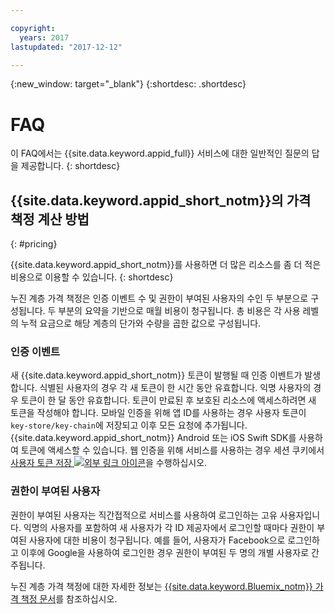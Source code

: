 ```yaml
---

copyright:
  years: 2017
lastupdated: "2017-12-12"

---
```

{:new_window: target="_blank"}
{:shortdesc: .shortdesc}


# FAQ

이 FAQ에서는 {{site.data.keyword.appid_full}} 서비스에 대한 일반적인 질문의 답을 제공합니다.
{: shortdesc}


## {{site.data.keyword.appid_short_notm}}의 가격 책정 계산 방법
{: #pricing}

{{site.data.keyword.appid_short_notm}}를 사용하면 더 많은 리소스를 좀 더 적은 비용으로 이용할 수 있습니다.
{: shortdesc}

누진 계층 가격 책정은 인증 이벤트 수 및 권한이 부여된 사용자의 수인 두 부분으로 구성됩니다. 두 부분의 요약을 기반으로 매월 비용이 청구됩니다. 총 비용은 각 사용 레벨의 누적 요금으로 해당 계층의 단가와 수량을 곱한 값으로 구성됩니다. 

### 인증 이벤트

새 {{site.data.keyword.appid_short_notm}} 토큰이 발행될 때 인증 이벤트가 발생합니다. 식별된 사용자의 경우 각 새 토큰이 한 시간 동안 유효합니다. 익명 사용자의 경우 토큰이 한 달 동안 유효합니다. 토큰이 만료된 후 보호된 리소스에 액세스하려면 새 토큰을 작성해야 합니다. 모바일 인증을 위해 앱 ID를 사용하는 경우 사용자 토큰이 `key-store/key-chain`에 저장되고 이후 모든 요청에 추가됩니다. {{site.data.keyword.appid_short_notm}} Android 또는 iOS Swift SDK를 사용하여 토큰에 액세스할 수 있습니다. 웹 인증을 위해 서비스를 사용하는 경우 세션 쿠키에서 <a href="https://github.com/ibm-cloud-security/appid-serversdk-nodejs" target="_blank">사용자 토큰 저장 <img src="../../icons/launch-glyph.svg" alt="외부 링크 아이콘"></a>을 수행하십시오. 

### 권한이 부여된 사용자

권한이 부여된 사용자는 직간접적으로 서비스를 사용하여 로그인하는 고유 사용자입니다. 익명의 사용자를 포함하여 새 사용자가 각 ID 제공자에서 로그인할 때마다 권한이 부여된 사용자에 대한 비용이 청구됩니다. 예를 들어, 사용자가 Facebook으로 로그인하고 이후에 Google을 사용하여 로그인한 경우 권한이 부여된 두 명의 개별 사용자로 간주됩니다. 


누진 계층 가격 책정에 대한 자세한 정보는 [{{site.data.keyword.Bluemix_notm}} 가격 책정 문서](/docs/pricing/index.html#pricing)를 참조하십시오.
